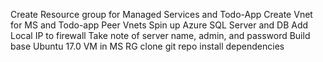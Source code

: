 
Create Resource group for Managed Services and Todo-App
Create Vnet for MS and Todo-app
Peer Vnets
Spin up Azure SQL Server and DB
    Add Local IP to firewall
    Take note of server name, admin, and password
Build base Ubuntu 17.0 VM in MS RG
    clone git repo
    install dependencies
    

